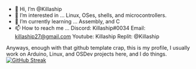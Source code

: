 - 👋 Hi, I’m @Killaship
- 👀 I’m interested in ... Linux, OSes, shells, and microcontrollers.
- 🌱 I’m currently learning ... Assembly, and C
- 📫 How to reach me ... Discord: Killaship#0034 Email: killaship27@gmail.com Youtube: Killaship Replit: @Killaship

Anyways, enough with that github template crap, this is my profile, I usually work on Arduino, Linux, and OSDev projects here, and I do things.
[![GitHub Streak](https://github-readme-streak-stats.herokuapp.com/?user=Killaship)](https://git.io/streak-stats)

<!---
Killaship/Killaship is a ✨ special ✨ repository because its `README.md` (this file) appears on your GitHub profile.
You can click the Preview link to take a look at your changes.
--->
